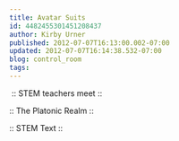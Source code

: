 ```yaml
---
title: Avatar Suits
id: 4482455301451208437
author: Kirby Urner
published: 2012-07-07T16:13:00.002-07:00
updated: 2012-07-07T16:14:38.532-07:00
blog: control_room
tags: 
---
```


[](http://www.flickr.com/photos/17157315@N00/7523481130/)

 :: STEM teachers meet :: 

[](http://www.flickr.com/photos/17157315@N00/7523195642/)

:: The Platonic Realm ::

[](http://www.flickr.com/photos/17157315@N00/7523196618/)

:: STEM Text ::